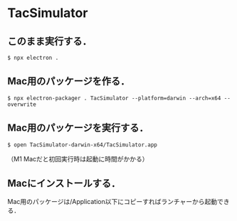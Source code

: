 # TacSimulator

## このまま実行する．
```
$ npx electron .
```

## Mac用のパッケージを作る．
```
$ npx electron-packager . TacSimulator --platform=darwin --arch=x64 --overwrite
```

## Mac用のパッケージを実行する．
```
$ open TacSimulator-darwin-x64/TacSimulator.app
```
（M1 Macだと初回実行時は起動に時間がかかる）

## Macにインストールする．

Mac用のパッケージは/Application以下にコピーすればランチャーから起動できる．

